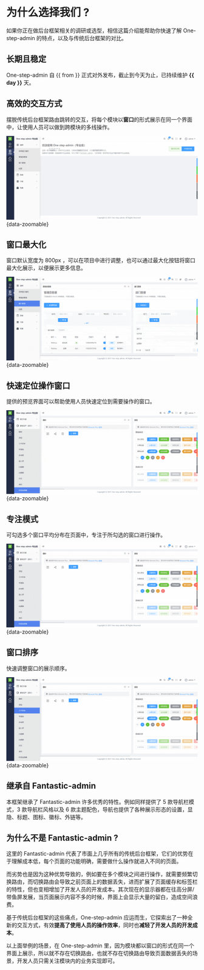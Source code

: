 # 为什么选择我们 ?

如果你正在做后台框架相关的调研或选型，相信这篇介绍能帮助你快速了解 One-step-admin 的特点，以及与传统后台框架的对比。

## 长期且稳定

<script setup>
const from = '2021/11/01'
const time = new Date().getTime() / 1000 - new Date(from).getTime() / 1000
const day = parseInt(time / 60 / 60 / 24)
</script>

One-step-admin 自 {{ from }} 正式对外发布，截止到今天为止，已持续维护 **{{ day }}** 天。

## 高效的交互方式

摆脱传统后台框架路由跳转的交互，将每个模块以**窗口**的形式展示在同一个界面中，让使用人员可以做到跨模块的多线操作。

![](/intro-1.gif){data-zoomable}

## 窗口最大化

窗口默认宽度为 800px ，可以在项目中进行调整，也可以通过最大化按钮将窗口最大化展示，以便展示更多信息。

![](/intro-2.gif){data-zoomable}

## 快速定位操作窗口

提供的预览界面可以帮助使用人员快速定位到需要操作的窗口。

![](/intro-3.gif){data-zoomable}

## 专注模式

可勾选多个窗口平均分布在页面中，专注于所勾选的窗口进行操作。

![](/intro-4.gif){data-zoomable}

## 窗口排序

快速调整窗口的展示顺序。

![](/intro-5.gif){data-zoomable}

## 继承自 Fantastic-admin

本框架继承了 Fantastic-admin 许多优秀的特性。例如同样提供了 5 款导航栏模式，3 款导航栏风格以及 6 款主题配色，导航也提供了各种展示形态的设置，显隐、标题、图标、徽标、外链等。

## 为什么不是 Fantastic-admin ?

这里的 Fantastic-admin 代表了市面上几乎所有的传统后台框架，它们的优势在于理解成本低，每个页面的功能明确，需要做什么操作就进入不同的页面。

而劣势也是因为这种优势导致的，例如要在多个模块之间进行操作，就需要频繁切换路由，而切换路由会导致之前页面上的数据丢失，进而扩展了页面缓存和标签栏的特性，但也变相增加了开发人员的开发成本。其次现在的显示器都在往高分屏/带鱼屏发展，当页面展示内容不多的时候，界面上会显示大量的留白，造成空间浪费。

基于传统后台框架的这些痛点，One-step-admin 应运而生，它探索出了一种全新的交互方式，有效**提高了使用人员的操作效率**，同时也**减轻了开发人员的开发成本**。

以上面举例的场景，在 One-step-admin 里，因为模块都以窗口的形式在同一个界面上展示，所以就不存在切换路由，也就不存在切换路由导致页面数据丢失的场景，开发人员只需关注模块内的业务实现即可。